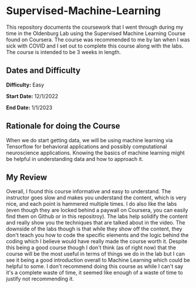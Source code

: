 # Supervised-Machine-Learning 

This repository documents the coursework that I went through during my time in the Oldenburg Lab using the Supervised Machine Learning Course found on Coursera. The course was recommended to me by Ian when I was sick with COVID and I set out to complete this course along with the labs. The course is intended to be 3 weeks in length.

## Dates and Difficulty

**Difficulty:** Easy

**Start Date:** 12/1/2022

**End Date:** 1/1/2023

## Rationale for doing the Course

When we do start getting data, we will be using machine learning via Tensorflow for behavioral applications and possibly computational neuroscience applications. Knowing the basics of machine learning might be helpful in understanding data and how to approach it.

## My Review

Overall, I found this course informative and easy to understand. The instructor goes slow and makes you understand the content, which is very nice, and each point is hammered multiple times. I do also like the labs (even though they are locked behind a paywall on Coursera, you can easily find them on Github or in this repositroy). The labs help solidify the content and really show you the techniques that are talked about in the video. The downside of the labs though is that while they show off the content, they don't teach you how to code the specific elements and the logic behind the coding which I believe would have really made the course worth it. Despite this being a good course though I don't think (as of right now) that the course will be the most useful in terms of things we do in the lab but I can see it being a good introduction overall to Machine Learning which could be helpful to some. I don't recommend doing this course as while I can't say it's a complete waste of time, it seemed like enough of a waste of time to justify not recommending it.

